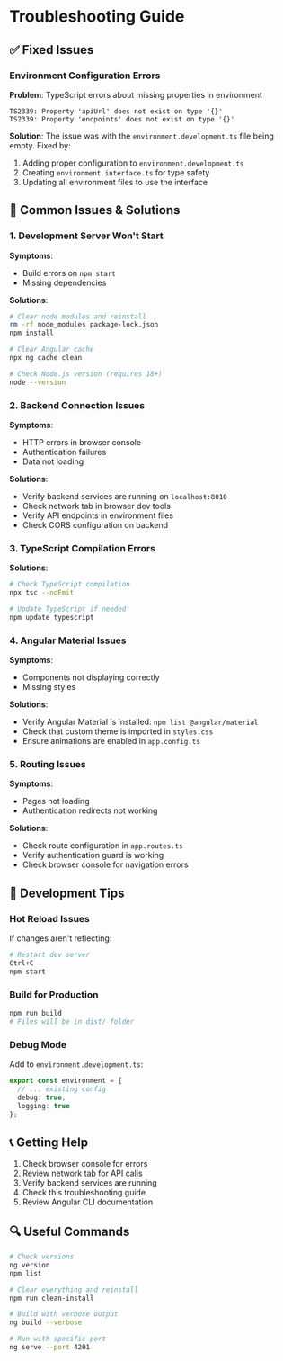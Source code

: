 # Troubleshooting Guide

## ✅ Fixed Issues

### Environment Configuration Errors
**Problem**: TypeScript errors about missing properties in environment
```
TS2339: Property 'apiUrl' does not exist on type '{}'
TS2339: Property 'endpoints' does not exist on type '{}'
```

**Solution**: The issue was with the `environment.development.ts` file being empty. Fixed by:
1. Adding proper configuration to `environment.development.ts`
2. Creating `environment.interface.ts` for type safety
3. Updating all environment files to use the interface

## 🚨 Common Issues & Solutions

### 1. Development Server Won't Start
**Symptoms**: 
- Build errors on `npm start`
- Missing dependencies

**Solutions**:
```bash
# Clear node modules and reinstall
rm -rf node_modules package-lock.json
npm install

# Clear Angular cache
npx ng cache clean

# Check Node.js version (requires 18+)
node --version
```

### 2. Backend Connection Issues
**Symptoms**:
- HTTP errors in browser console
- Authentication failures
- Data not loading

**Solutions**:
- Verify backend services are running on `localhost:8010`
- Check network tab in browser dev tools
- Verify API endpoints in environment files
- Check CORS configuration on backend

### 3. TypeScript Compilation Errors
**Solutions**:
```bash
# Check TypeScript compilation
npx tsc --noEmit

# Update TypeScript if needed
npm update typescript
```

### 4. Angular Material Issues
**Symptoms**:
- Components not displaying correctly
- Missing styles

**Solutions**:
- Verify Angular Material is installed: `npm list @angular/material`
- Check that custom theme is imported in `styles.css`
- Ensure animations are enabled in `app.config.ts`

### 5. Routing Issues
**Symptoms**:
- Pages not loading
- Authentication redirects not working

**Solutions**:
- Check route configuration in `app.routes.ts`
- Verify authentication guard is working
- Check browser console for navigation errors

## 🔧 Development Tips

### Hot Reload Issues
If changes aren't reflecting:
```bash
# Restart dev server
Ctrl+C
npm start
```

### Build for Production
```bash
npm run build
# Files will be in dist/ folder
```

### Debug Mode
Add to `environment.development.ts`:
```typescript
export const environment = {
  // ... existing config
  debug: true,
  logging: true
};
```

## 📞 Getting Help

1. Check browser console for errors
2. Review network tab for API calls
3. Verify backend services are running
4. Check this troubleshooting guide
5. Review Angular CLI documentation

## 🔍 Useful Commands

```bash
# Check versions
ng version
npm list

# Clear everything and reinstall
npm run clean-install

# Build with verbose output
ng build --verbose

# Run with specific port
ng serve --port 4201
```